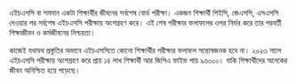 এইচএসসি বা সমমান একটা শিক্ষার্থীর জীবনের সর্বশেষ বোর্ড পরীক্ষা। একজন শিক্ষার্থী পিইসি, জেএসসি, এসএসসি দেওয়ার পর সর্বশেষ এইচএসসি পরীক্ষায় অংশগ্রহণ করে। এই শেষ পরীক্ষার ফলাফলের ওপর নির্ভর করে তার পরবর্তী শিক্ষাজীবন ও কর্মজীবনের নিশ্চয়তা।

কাজেই যথাযথ প্রস্তুতির অভাবে এইচএসসিতে কোনো শিক্ষার্থীর পরীক্ষার ফলাফল সন্তোষজনক হবে না। ২০২৩ সালে এইচএসসি পরীক্ষায় অংশগ্রহণ করে প্রায় ১৪ লাখ শিক্ষার্থী আর জিপিএ ফাইভ পায় ৯৬০০০। বাকি শিক্ষার্থীদের অনেকের জীবন অনিশ্চিত হয়ে পড়েছে।
